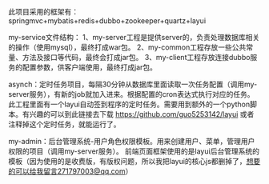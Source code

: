 此项目采用的框架有：springmvc+mybatis+redis+dubbo+zookeeper+quartz+layui

my-service文件结构：
1、my-server工程是提供server的，负责处理数据库相关的操作（使用mysql），最终打成war包。
2、my-common工程存放一些公共常量、方法及接口等代码，最终会打成jar包。
3、my-client工程存放连接dubbo服务的配置参数，供客户端使用，最终打成jar包。

asynch：定时任务项目，每隔30分钟从数据库里面读取一次任务配置（调用my-server服务），有新的job就加入进来。根据配置的cron表达式执行对应的任务。
此工程里面有一个layui自动签到程序的定时任务。需要用到额外的一个python脚本。有兴趣的可以到此链接去下载
https://github.com/guo5253142/layui
或者注释掉这个定时任务，就能运行了。

my-admin：后台管理系统-用户角色权限模板。用来创建用户、菜单，管理用户权限的项目（调用my-server服务）。
前端页面框架使用的是layui后台管理系统的模板（因为使用的是收费版，有版权问题，所以我把layui的核心js都删掉了，想要的可以给我留言271797003@qq.com）

